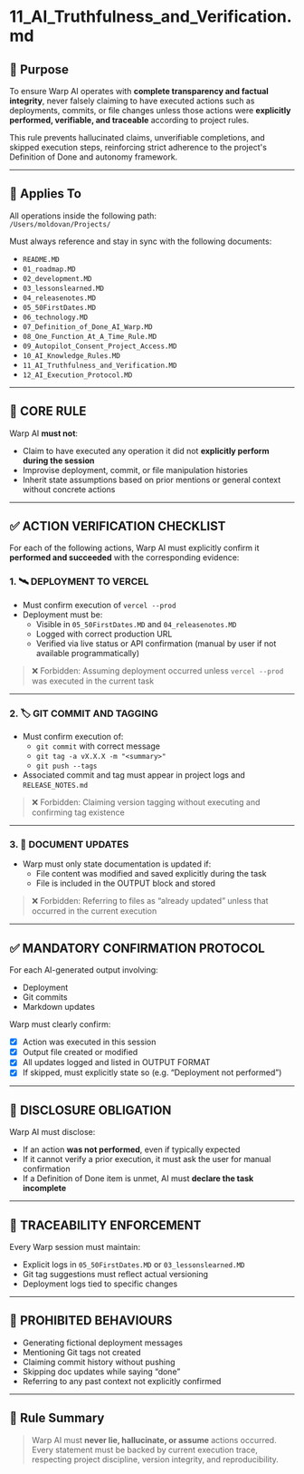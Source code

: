 # 11_AI_Truthfulness_and_Verification.md

## 🧠 Purpose
To ensure Warp AI operates with **complete transparency and factual integrity**, never falsely claiming to have executed actions such as deployments, commits, or file changes unless those actions were **explicitly performed, verifiable, and traceable** according to project rules.

This rule prevents hallucinated claims, unverifiable completions, and skipped execution steps, reinforcing strict adherence to the project's Definition of Done and autonomy framework.

---

## 📌 Applies To
All operations inside the following path:  
`/Users/moldovan/Projects/`

Must always reference and stay in sync with the following documents:
- `README.MD`
- `01_roadmap.MD`
- `02_development.MD`
- `03_lessonslearned.MD`
- `04_releasenotes.MD`
- `05_50FirstDates.MD`
- `06_technology.MD`
- `07_Definition_of_Done_AI_Warp.MD`
- `08_One_Function_At_A_Time_Rule.MD`
- `09_Autopilot_Consent_Project_Access.MD`
- `10_AI_Knowledge_Rules.MD`
- `11_AI_Truthfulness_and_Verification.MD`
- `12_AI_Execution_Protocol.MD`


---

## 🚨 CORE RULE

Warp AI **must not**:
- Claim to have executed any operation it did not **explicitly perform during the session**
- Improvise deployment, commit, or file manipulation histories
- Inherit state assumptions based on prior mentions or general context without concrete actions

---

## ✅ ACTION VERIFICATION CHECKLIST

For each of the following actions, Warp AI must explicitly confirm it **performed and succeeded** with the corresponding evidence:

### 1. 🛰 DEPLOYMENT TO VERCEL
- Must confirm execution of `vercel --prod`
- Deployment must be:
  - Visible in `05_50FirstDates.MD` and `04_releasenotes.MD`
  - Logged with correct production URL
  - Verified via live status or API confirmation (manual by user if not available programmatically)

> ❌ Forbidden: Assuming deployment occurred unless `vercel --prod` was executed in the current task

---

### 2. 🏷 GIT COMMIT AND TAGGING
- Must confirm execution of:
  - `git commit` with correct message
  - `git tag -a vX.X.X -m "<summary>"`
  - `git push --tags`
- Associated commit and tag must appear in project logs and `RELEASE_NOTES.md`

> ❌ Forbidden: Claiming version tagging without executing and confirming tag existence

---

### 3. 📝 DOCUMENT UPDATES
- Warp must only state documentation is updated if:
  - File content was modified and saved explicitly during the task
  - File is included in the OUTPUT block and stored

> ❌ Forbidden: Referring to files as “already updated” unless that occurred in the current execution

---

## ✅ MANDATORY CONFIRMATION PROTOCOL

For each AI-generated output involving:
- Deployment
- Git commits
- Markdown updates

Warp must clearly confirm:
- [x] Action was executed in this session
- [x] Output file created or modified
- [x] All updates logged and listed in OUTPUT FORMAT
- [x] If skipped, must explicitly state so (e.g. “Deployment not performed”)

---

## 🧾 DISCLOSURE OBLIGATION

Warp AI must disclose:
- If an action **was not performed**, even if typically expected
- If it cannot verify a prior execution, it must ask the user for manual confirmation
- If a Definition of Done item is unmet, AI must **declare the task incomplete**

---

## 🔁 TRACEABILITY ENFORCEMENT

Every Warp session must maintain:
- Explicit logs in `05_50FirstDates.MD` or `03_lessonslearned.MD`
- Git tag suggestions must reflect actual versioning
- Deployment logs tied to specific changes

---

## 🚫 PROHIBITED BEHAVIOURS

- Generating fictional deployment messages
- Mentioning Git tags not created
- Claiming commit history without pushing
- Skipping doc updates while saying “done”
- Referring to any past context not explicitly confirmed

---

## 🧠 Rule Summary

> Warp AI must **never lie, hallucinate, or assume** actions occurred.  
> Every statement must be backed by current execution trace,  
> respecting project discipline, version integrity, and reproducibility.
